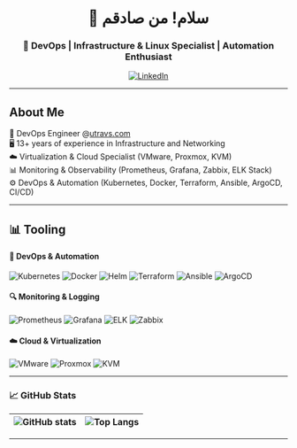 <div align="center">

# 👋 سلام! من صادقم  

### 🚀 DevOps | Infrastructure & Linux Specialist | Automation Enthusiast  

[![LinkedIn](https://img.shields.io/badge/LinkedIn-Profile-blue?logo=linkedin)](https://www.linkedin.com/in/muhamed-sadeq-rakhshani-moqadam-47022a62/)

</div>

---
## About Me  

🔧 DevOps Engineer @[utravs.com](https://utravs.com)  
🖥️ 13+ years of experience in Infrastructure and Networking  
☁️ Virtualization & Cloud Specialist (VMware, Proxmox, KVM)  
📊 Monitoring & Observability (Prometheus, Grafana, Zabbix, ELK Stack)  
⚙️ DevOps & Automation (Kubernetes, Docker, Terraform, Ansible, ArgoCD, CI/CD)  

---

## 📊 Tooling  

#### 🧰 DevOps & Automation  
![Kubernetes](https://img.shields.io/badge/-Kubernetes-326ce5?logo=kubernetes&logoColor=white)
![Docker](https://img.shields.io/badge/-Docker-2496ED?logo=docker&logoColor=white)
![Helm](https://img.shields.io/badge/-Helm-0F1689?logo=helm&logoColor=white)
![Terraform](https://img.shields.io/badge/-Terraform-623CE4?logo=terraform&logoColor=white)
![Ansible](https://img.shields.io/badge/-Ansible-EE0000?logo=ansible&logoColor=white)
![ArgoCD](https://img.shields.io/badge/-ArgoCD-FC6D26?logo=argo&logoColor=white)

#### 🔍 Monitoring & Logging  
![Prometheus](https://img.shields.io/badge/-Prometheus-E6522C?logo=prometheus&logoColor=white)
![Grafana](https://img.shields.io/badge/-Grafana-F46800?logo=grafana&logoColor=white)
![ELK](https://img.shields.io/badge/-ELK-005571?logo=elastic&logoColor=white)
![Zabbix](https://img.shields.io/badge/-Zabbix-FF0000?logo=zabbix&logoColor=white)

#### ☁️ Cloud & Virtualization  
![VMware](https://img.shields.io/badge/-VMware-607078?logo=vmware&logoColor=white)
![Proxmox](https://img.shields.io/badge/-Proxmox-E57000?logo=proxmox&logoColor=white)
![KVM](https://img.shields.io/badge/-KVM-FA7343?logo=linux&logoColor=white)

---

### 📈 GitHub Stats  

| ![GitHub stats](https://github-readme-stats.vercel.app/api?username=sadeqrm&show_icons=true&theme=radical) | ![Top Langs](https://github-readme-stats.vercel.app/api/top-langs/?username=sadeqrm&layout=compact&theme=radical) |
|---|---|
---
